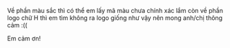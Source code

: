 Về phần màu sắc thì có thể em lấy mã màu chưa chính xác lắm còn về phần logo chữ H thì em tìm không ra logo giống như vậy nên mong anh/chị thông cảm :((

Em cảm ơn!
